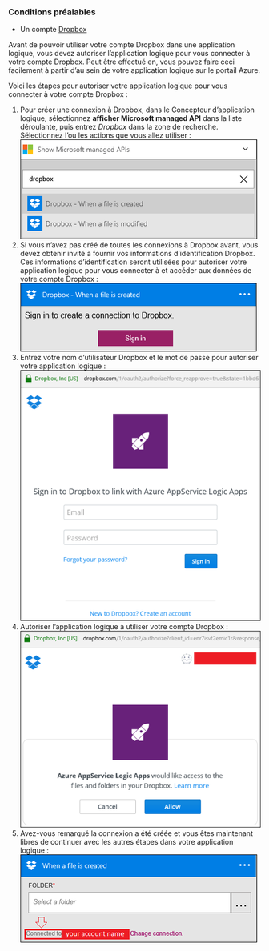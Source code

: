 ### <a name="prerequisites"></a>Conditions préalables
- Un compte [Dropbox](https://www.Dropbox.com/) 

Avant de pouvoir utiliser votre compte Dropbox dans une application logique, vous devez autoriser l’application logique pour vous connecter à votre compte Dropbox. Peut être effectué en, vous pouvez faire ceci facilement à partir d’au sein de votre application logique sur le portail Azure. 

Voici les étapes pour autoriser votre application logique pour vous connecter à votre compte Dropbox :

1. Pour créer une connexion à Dropbox, dans le Concepteur d’application logique, sélectionnez **afficher Microsoft managed API** dans la liste déroulante, puis entrez *Dropbox* dans la zone de recherche. Sélectionnez l’ou les actions que vous allez utiliser :  
  ![Dropbox étape 1](./media/connectors-create-api-dropbox/dropbox-1.png)
2. Si vous n’avez pas créé de toutes les connexions à Dropbox avant, vous devez obtenir invité à fournir vos informations d’identification Dropbox. Ces informations d’identification seront utilisées pour autoriser votre application logique pour vous connecter à et accéder aux données de votre compte Dropbox :  
  ![Dropbox étape 2](./media/connectors-create-api-dropbox/dropbox-2.png)
3. Entrez votre nom d’utilisateur Dropbox et le mot de passe pour autoriser votre application logique :  
  ![Dropbox étape 3](./media/connectors-create-api-dropbox/dropbox-3.png)   
4. Autoriser l’application logique à utiliser votre compte Dropbox :  
  ![Dropbox étape 4](./media/connectors-create-api-dropbox/dropbox-4.png)
5. Avez-vous remarqué la connexion a été créée et vous êtes maintenant libres de continuer avec les autres étapes dans votre application logique :  
  ![Dropbox étape 5](./media/connectors-create-api-dropbox/dropbox-5.png)   
